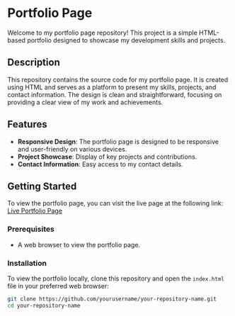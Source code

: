 # Portfolio Page

Welcome to my portfolio page repository! This project is a simple HTML-based portfolio designed to showcase my development skills and projects.

## Description

This repository contains the source code for my portfolio page. It is created using HTML and serves as a platform to present my skills, projects, and contact information. The design is clean and straightforward, focusing on providing a clear view of my work and achievements.

## Features

- **Responsive Design**: The portfolio page is designed to be responsive and user-friendly on various devices.
- **Project Showcase**: Display of key projects and contributions.
- **Contact Information**: Easy access to my contact details.

## Getting Started

To view the portfolio page, you can visit the live page at the following link:
[Live Portfolio Page](https://priyeshsingh24.github.io/PRACTICEPAGE1-PORTFOLIO-/)

### Prerequisites

- A web browser to view the portfolio page.

### Installation

To view the portfolio locally, clone this repository and open the `index.html` file in your preferred web browser:

```bash
git clone https://github.com/yourusername/your-repository-name.git
cd your-repository-name
